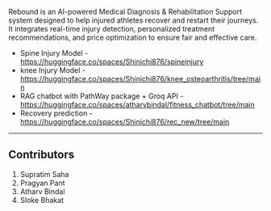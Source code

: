 Rebound is an AI-powered Medical Diagnosis & Rehabilitation Support system designed to help injured athletes recover and restart their journeys. It integrates real-time injury detection, personalized treatment recommendations, and price optimization to ensure fair and effective care.

- Spine Injury Model - https://huggingface.co/spaces/Shinichi876/spineinjury
- knee Injury Model - https://huggingface.co/spaces/Shinichi876/knee_osteoarthritis/tree/main
- RAG chatbot with PathWay package + Groq API - https://huggingface.co/spaces/atharvbindal/fitness_chatbot/tree/main
- Recovery prediction - https://huggingface.co/spaces/Shinichi876/rec_new/tree/main

------- 
## Contributors 

1. Supratim Saha
2. Pragyan Pant
3. Atharv Bindal  
4. Sloke Bhakat 
